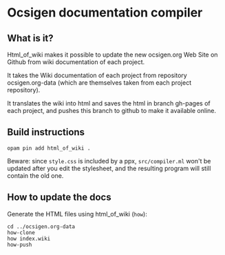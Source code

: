 # Ocsigen documentation compiler

## What is it?

Html_of_wiki makes it possible to update the new ocsigen.org Web Site
on Github from wiki documentation of each project.

It takes the Wiki documentation of each project from repository
ocsigen.org-data (which are themselves taken from each project repository).

It translates the wiki into html and saves the html in branch gh-pages
of each project, and pushes this branch to github to make it available
online.


## Build instructions

```shell
opam pin add html_of_wiki .
```

Beware: since `style.css` is included by a ppx, `src/compiler.ml` won't be
updated after you edit the stylesheet, and the resulting program will still
contain the old one.

## How to update the docs

Generate the HTML files using html_of_wiki (`how`):
```shell
cd ../ocsigen.org-data
how-clone
how index.wiki
how-push
```
